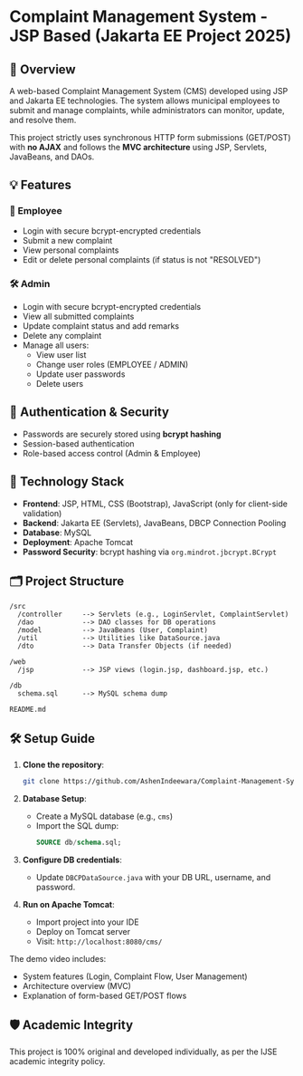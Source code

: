 
# Complaint Management System - JSP Based (Jakarta EE Project 2025)

## 🔎 Overview
A web-based Complaint Management System (CMS) developed using JSP and Jakarta EE technologies. The system allows municipal employees to submit and manage complaints, while administrators can monitor, update, and resolve them. 

This project strictly uses synchronous HTTP form submissions (GET/POST) with **no AJAX** and follows the **MVC architecture** using JSP, Servlets, JavaBeans, and DAOs.

## 💡 Features

### 🧑 Employee
- Login with secure bcrypt-encrypted credentials
- Submit a new complaint
- View personal complaints
- Edit or delete personal complaints (if status is not "RESOLVED")

### 🛠️ Admin
- Login with secure bcrypt-encrypted credentials
- View all submitted complaints
- Update complaint status and add remarks
- Delete any complaint
- Manage all users:
  - View user list
  - Change user roles (EMPLOYEE / ADMIN)
  - Update user passwords
  - Delete users

## 🔐 Authentication & Security
- Passwords are securely stored using **bcrypt hashing**
- Session-based authentication
- Role-based access control (Admin & Employee)

## 🧱 Technology Stack
- **Frontend**: JSP, HTML, CSS (Bootstrap), JavaScript (only for client-side validation)
- **Backend**: Jakarta EE (Servlets), JavaBeans, DBCP Connection Pooling
- **Database**: MySQL
- **Deployment**: Apache Tomcat
- **Password Security**: bcrypt hashing via `org.mindrot.jbcrypt.BCrypt`

## 🗂️ Project Structure

```
/src
  /controller     --> Servlets (e.g., LoginServlet, ComplaintServlet)
  /dao            --> DAO classes for DB operations
  /model          --> JavaBeans (User, Complaint)
  /util           --> Utilities like DataSource.java
  /dto            --> Data Transfer Objects (if needed)

/web
  /jsp            --> JSP views (login.jsp, dashboard.jsp, etc.)

/db
  schema.sql      --> MySQL schema dump

README.md
```

## 🛠️ Setup Guide

1. **Clone the repository**:
   ```bash
   git clone https://github.com/AshenIndeewara/Complaint-Management-System.git
   ```

2. **Database Setup**:
   - Create a MySQL database (e.g., `cms`)
   - Import the SQL dump:
     ```sql
     SOURCE db/schema.sql;
     ```

3. **Configure DB credentials**:
   - Update `DBCPDataSource.java` with your DB URL, username, and password.

4. **Run on Apache Tomcat**:
   - Import project into your IDE
   - Deploy on Tomcat server
   - Visit: `http://localhost:8080/cms/`


The demo video includes:
- System features (Login, Complaint Flow, User Management)
- Architecture overview (MVC)
- Explanation of form-based GET/POST flows

## 🛡️ Academic Integrity

This project is 100% original and developed individually, as per the IJSE academic integrity policy.
